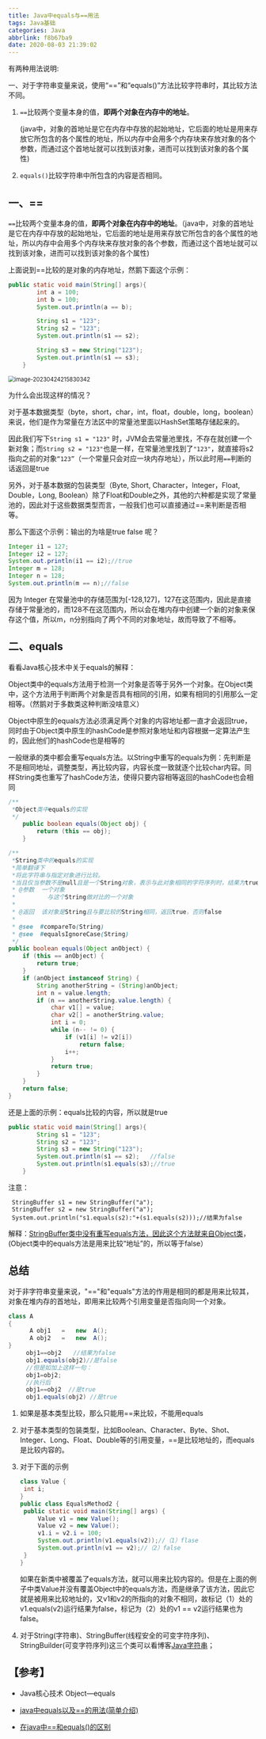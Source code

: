 ```yaml
---
title: Java中equals与==用法
tags: Java基础
categories: Java
abbrlink: f8b67ba9
date: 2020-08-03 21:39:02
---
```


有两种用法说明:

一、对于字符串变量来说，使用“==”和“equals()”方法比较字符串时，其比较方法不同。

1. `==`比较两个变量本身的值，**即两个对象在内存中的地址**。

   (java中，对象的首地址是它在内存中存放的起始地址，它后面的地址是用来存放它所包含的各个属性的地址，所以内存中会用多个内存块来存放对象的各个参数，而通过这个首地址就可以找到该对象，进而可以找到该对象的各个属性)

2. `equals()`比较字符串中所包含的内容是否相同。

<!--more-->

## 一、==

`==`比较两个变量本身的值，**即两个对象在内存中的地址**。（java中，对象的首地址是它在内存中存放的起始地址，它后面的地址是用来存放它所包含的各个属性的地址，所以内存中会用多个内存块来存放对象的各个参数，而通过这个首地址就可以找到该对象，进而可以找到该对象的各个属性)

上面说到==比较的是对象的内存地址，然鹅下面这个示例：

```java
public static void main(String[] args){
        int a = 100;
        int b = 100;
        System.out.println(a == b);

        String s1 = "123";
        String s2 = "123";
        System.out.println(s1 == s2);

        String s3 = new String("123");
        System.out.println(s1 == s3);
    }
```

<img src="https://leslie1-1309334886.cos.ap-shanghai.myqcloud.com/obsidian/image-20230424215830342.png" alt="image-20230424215830342" style="zoom:80%;" />

为什么会出现这样的情况？

对于基本数据类型（byte，short，char，int，float，double，long，boolean）来说，他们是作为常量在方法区中的常量池里面以HashSet策略存储起来的。

因此我们写下`String s1 = "123"` 时，JVM会去常量池里找，不存在就创建一个新对象；而`String s2 = "123"`也是一样，在常量池里找到了`"123"`，就直接将s2指向之前的对象`“123”`（一个常量只会对应一块内存地址），所以此时用`==`判断的话返回是true

另外，对于基本数据的包装类型（Byte, Short, Character，Integer，Float, Double，Long,  Boolean）除了Float和Double之外，其他的六种都是实现了常量池的，因此对于这些数据类型而言，一般我们也可以直接通过==来判断是否相等。

那么下面这个示例：输出的为啥是true   false 呢？

```java
Integer i1 = 127;
Integer i2 = 127;
System.out.println(i1 == i2);//true
Integer m = 128;
Integer n = 128;
System.out.println(m == n);//false
```

因为 Integer 在常量池中的存储范围为[-128,127]，127在这范围内，因此是直接存储于常量池的，而128不在这范围内，所以会在堆内存中创建一个新的对象来保存这个值，所以m，n分别指向了两个不同的对象地址，故而导致了不相等。



## 二、equals

看看Java核心技术中关于equals的解释：

Object类中的equals方法用于检测一个对象是否等于另外一个对象。在Object类中，这个方法用于判断两个对象是否具有相同的引用，如果有相同的引用那么一定相等。（然鹅对于多数类这种判断没啥意义）

Object中原生的equals方法必须满足两个对象的内容地址都一直才会返回true，同时由于Object类中原生的hashCode是参照对象地址和内容根据一定算法产生的，因此他们的hashCode也是相等的

一般继承的类中都会重写equals方法。以String中重写的equals为例：先判断是不是相同地址，调整类型，再比较内容，内容长度一致就逐个比较char内容。同样String类也重写了hashCode方法，使得只要内容相等返回的hashCode也会相同

```java
/**
 *Object类中equals的实现
 */
    public boolean equals(Object obj) {
        return (this == obj);
    }

/**
 *String类中的equals的实现
 *简单翻译下
 *将此字符串与指定对象进行比较。
 *当且仅当参数不是null且是一个String对象，表示与此对象相同的字符序列时，结果为true。
 * @参数  一个对象
 *         与这个String做对比的一个对象
 *
 * @返回  该对象是String且与要比较的String相同，返回true，否则false
 *
 * @see  #compareTo(String)
 * @see  #equalsIgnoreCase(String)
 */
public boolean equals(Object anObject) {
    if (this == anObject) {
        return true;
    }
    if (anObject instanceof String) {
        String anotherString = (String)anObject;
        int n = value.length;
        if (n == anotherString.value.length) {
            char v1[] = value;
            char v2[] = anotherString.value;
            int i = 0;
            while (n-- != 0) {
                if (v1[i] != v2[i])
                    return false;
                i++;
            }
            return true;
        }
    }
    return false;
}
```

还是上面的示例：equals比较的内容，所以就是true

```java
public static void main(String[] args){
        String s1 = "123";
        String s2 = "123";
    	String s3 = new String("123");
        System.out.println(s1 == s2);	//false
        System.out.println(s1.equals(s3);//true
    }
```

注意：

```
 StringBuffer s1 = new StringBuffer("a");
 StringBuffer s2 = new StringBuffer("a");
 System.out.println("s1.equals(s2):"+(s1.equals(s2)));//结果为false
```

解释：<u>StringBuffer类中没有重写equals方法，因此这个方法就来自Object类</u>， (Object类中的equals方法是用来比较“地址”的，所以等于false）



## 总结

对于非字符串变量来说，"=="和"equals"方法的作用是相同的都是用来比较其，对象在堆内存的首地址，即用来比较两个引用变量是否指向同一个对象。

```java
class A
{
      A obj1   =   new  A();
      A obj2   =   new  A();
}
     obj1==obj2　　//结果为false
     obj1.equals(obj2)//是false
　　　//但是如加上这样一句：
　　　obj1=obj2;　　
　　　//执行后
　　　obj1==obj2  //是true
     obj1.equals(obj2) //是true
```



1. 如果是基本类型比较，那么只能用==来比较，不能用equals 

2. 对于基本类型的包装类型，比如Boolean、Character、Byte、Shot、Integer、Long、Float、Double等的引用变量，==是比较地址的，而equals是比较内容的。

3. 对于下面的示例

   ```java
   class Value { 
   	int i; 
   } 
   public class EqualsMethod2 { 
   	public static void main(String[] args) { 
   		Value v1 = new Value(); 
   		Value v2 = new Value(); 
   		v1.i = v2.i = 100; 
   		System.out.println(v1.equals(v2));//（1）flase 
   		System.out.println(v1 == v2);//（2）false
   	} 
   } 
   ```

   如果在新类中被覆盖了equals方法，就可以用来比较内容的。但是在上面的例子中类Value并没有覆盖Object中的equals方法，而是继承了该方法，因此它就是被用来比较地址的，又v1和v2的所指向的对象不相同，故标记（1）处的v1.equals(v2)运行结果为false，标记为（2）处的v1 == v2运行结果也为false。 

4. 对于String(字符串)、StringBuffer(线程安全的可变字符序列)、StringBuilder(可变字符序列)这三个类可以看博客[Java字符串]([http://salute61.top/2020/08/03/Java%E5%AD%97%E7%AC%A6%E4%B8%B2/](http://salute61.top/2020/08/03/Java字符串/))；





## 【参考】

- Java核心技术 Object—equals

- [java中equals以及==的用法(简单介绍)](https://www.cnblogs.com/weibanggang/p/9457757.html)
- [在java中==和equals()的区别](https://blog.csdn.net/lcsy000/article/details/82782864)

























































